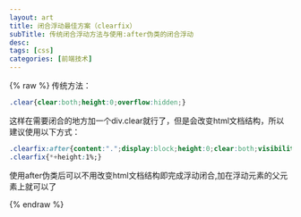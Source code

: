 ```yaml
---
layout: art
title: 闭合浮动最佳方案（clearfix）
subTitle: 传统闭合浮动方法与使用:after伪类的闭合浮动
desc: 
tags: [css]
categories: [前端技术]
---
```

{% raw %}
传统方法：
```css
.clear{clear:both;height:0;overflow:hidden;}
```
这样在需要闭合的地方加一个div.clear就行了，但是会改变html文档结构，所以建议使用以下方式：
```css
.clearfix:after{content:".";display:block;height:0;clear:both;visibility:hidden}
.clearfix{*+height:1%;}
```
使用after伪类后可以不用改变html文档结构即完成浮动闭合,加在浮动元素的父元素上就可以了

{% endraw %}